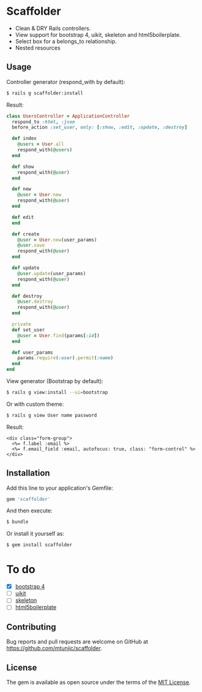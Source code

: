 # Scaffolder

* Clean & DRY Rails controllers.
* View support for bootstrap 4, uikit, skeleton and html5boilerplate.
* Select box for a belongs_to relationship.
* Nested resources


## Usage
Controller generator (respond_with by default):
```bash
$ rails g scaffolder:install
```
Result:
```ruby
class UsersController < ApplicationController
  respond_to :html, :json
  before_action :set_user, only: [:show, :edit, :update, :destroy]

  def index
    @users = User.all
    respond_with(@users)
  end

  def show
    respond_with(@user)
  end

  def new
    @user = User.new
    respond_with(@user)
  end

  def edit
  end

  def create
    @user = User.new(user_params)
    @user.save
    respond_with(@user)
  end

  def update
    @user.update(user_params)
    respond_with(@user)
  end

  def destroy
    @user.destroy
    respond_with(@user)
  end

  private
  def set_user
    @user = User.find(params[:id])
  end

  def user_params
    params.require(:user).permit(:name)
  end
end
```

View generator (Bootstrap by default):
```bash
$ rails g view:install --ui=bootstrap
```
Or with custom theme:
```bash
$ rails g view User name password
```

Result:
```erb
<div class="form-group">
  <%= f.label :email %>
  <%= f.email_field :email, autofocus: true, class: "form-control" %>
</div>
```


## Installation
Add this line to your application's Gemfile:

```ruby
gem 'scaffolder'
```

And then execute:
```bash
$ bundle
```

Or install it yourself as:
```bash
$ gem install scaffolder
```

# To do
- [X] [bootstrap 4](http://getbootstrap.com)
- [ ] [uikit](http://getuikit.com)
- [ ] [skeleton](http://getskeleton.com)
- [ ] [html5boilerplate](https://html5boilerplate.com)

## Contributing
Bug reports and pull requests are welcome on GitHub at https://github.com/mtunjic/scaffolder.

## License
The gem is available as open source under the terms of the [MIT License](http://opensource.org/licenses/MIT).
